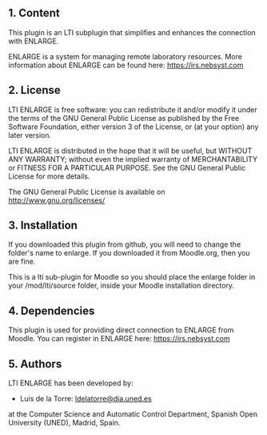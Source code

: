 ## 1. Content

This plugin is an LTI subplugin that simplifies and enhances the connection with ENLARGE.

ENLARGE is a system for managing remote laboratory resources. More information about ENLARGE can be found here: 
https://irs.nebsyst.com

## 2. License

LTI ENLARGE is free software: you can redistribute it and/or modify it under the terms of the GNU General Public
License as published by the Free Software Foundation, either version 3 of the License, or (at your option) any later
version.

LTI ENLARGE is distributed in the hope that it will be useful, but WITHOUT ANY WARRANTY; without even the
implied warranty of MERCHANTABILITY or FITNESS FOR A PARTICULAR PURPOSE.  See the GNU General Public License for more
details.

The GNU General Public License is available on <http://www.gnu.org/licenses/>
  
## 3. Installation

If you downloaded this plugin from github, you will need to change the folder's name to enlarge. If you
downloaded it from Moodle.org, then you are fine.

This is a lti sub-plugin for Moodle so you should place the enlarge folder in your /mod/lti/source folder, inside your
Moodle installation directory.

## 4. Dependencies

This plugin is used for providing direct connection to ENLARGE from Moodle. You can register in ENLARGE here: 
https://irs.nebsyst.com

## 5. Authors

LTI ENLARGE has been developed by:
 - Luis de la Torre: ldelatorre@dia.uned.es

  at the Computer Science and Automatic Control Department, Spanish Open University (UNED), Madrid, Spain.
